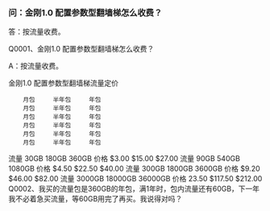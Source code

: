 ### 问：金刚1.0 配置参数型翻墙梯怎么收费？
答：按流量收费。

Q0001、金刚1.0 配置参数型翻墙梯怎么收费？

A：按流量收费。

   金刚1.0 配置参数型翻墙梯流量定价



        月包     半年包     年包
        月包     半年包     年包
        月包     半年包     年包
        月包     半年包     年包
        月包     半年包     年包
        月包     半年包     年包

   流量  30GB    180GB     360GB
   价格  $3.00   $15.00    $27.00
   流量  90GB    540GB     1080GB
   价格  $4.50   $22.50    $40.00
   流量  300GB   1800GB    3600GB
   价格  $9.20   $46.00    $82.00
   流量  3000GB  18000GB   36000GB
   价格  23.50   $117.50   $212.00
Q0002、我买的流量包是360GB的年包，满1年时，包内流量还有60GB，下一年我不必着急买流量，等60GB用完了再买。我说得对吗？
